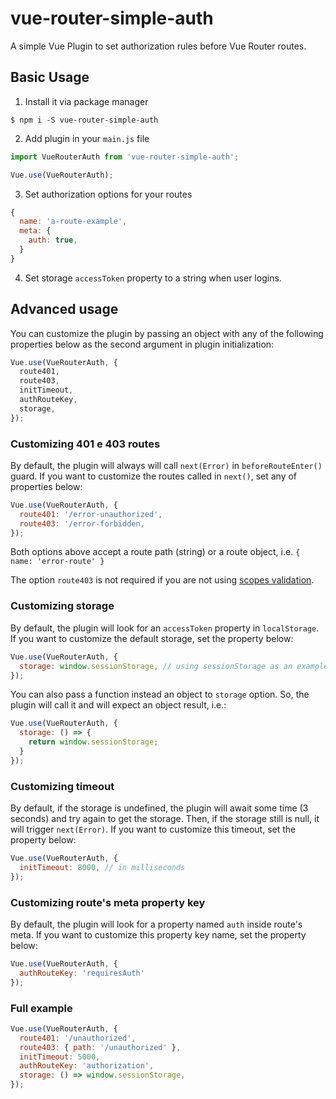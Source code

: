 # vue-router-simple-auth
A simple Vue Plugin to set authorization rules before Vue Router routes.

## Basic Usage

1. Install it via package manager
```
$ npm i -S vue-router-simple-auth
```

2. Add plugin in your `main.js` file
```javascript
import VueRouterAuth from 'vue-router-simple-auth';

Vue.use(VueRouterAuth);
```

3. Set authorization options for your routes
```javascript
{
  name: 'a-route-example',
  meta: {
    auth: true,
  }
}
```

4. Set storage `accessToken` property to a string when user logins.

## Advanced usage

You can customize the plugin by passing an object with any of the following properties below as the second argument in plugin initialization:

```javascript
Vue.use(VueRouterAuth, {
  route401,
  route403,
  initTimeout,
  authRouteKey,
  storage,
});
```

### Customizing 401 e 403 routes

By default, the plugin will always will call `next(Error)` in `beforeRouteEnter()` guard. If you want to customize the routes called in `next()`, set any of properties below:

```javascript
Vue.use(VueRouterAuth, {
  route401: '/error-unauthorized',
  route403: '/error-forbidden,
});
```

Both options above accept a route path (string) or a route object, i.e. `{ name: 'error-route' }`

The option `route403` is not required if you are not using [scopes validation](#todo).

### Customizing storage

By default, the plugin will look for an `accessToken` property in `localStorage`. If you want to customize the default storage, set the property below:


```javascript
Vue.use(VueRouterAuth, {
  storage: window.sessionStorage, // using sessionStorage as an example
});
```

You can also pass a function instead an object to `storage` option. So, the plugin will call it and will expect an object result, i.e.:

```javascript
Vue.use(VueRouterAuth, {
  storage: () => {
    return window.sessionStorage;
  }
});
```

### Customizing timeout

By default, if the storage is undefined, the plugin will await some time (3 seconds) and try again to get the storage. Then, if the storage still is null, it will trigger `next(Error)`. If you want to customize this timeout, set the property below:

```javascript
Vue.use(VueRouterAuth, {
  initTimeout: 8000, // in milliseconds
});
```

### Customizing route's meta property key

By default, the plugin will look for a property named `auth` inside route's meta. If you want to customize this property key name, set the property below:

```javascript
Vue.use(VueRouterAuth, {
  authRouteKey: 'requiresAuth'
});
```

### Full example

```javascript
Vue.use(VueRouterAuth, {
  route401: '/unauthorized',
  route403: { path: '/unauthorized' },
  initTimeout: 5000,
  authRouteKey: 'authorization',
  storage: () => window.sessionStorage,
});
```

